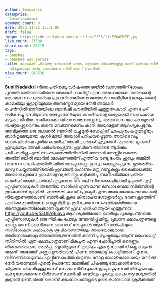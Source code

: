 ```yaml
---
author: Beaumaris
categories:
- Entertainment
comment_count: 0
date: 2023-11-22 13:31:00
draft: false
image: https://cdn.boolokam.com/articles/2023/11/FWWWFWFF.jpg
like_count: 33708
share_count: 28215
tags:
- banshee
- banshee web series
title: ലോജിക്ക് ചികഞ്ഞു നോക്കാൻ നേരം കിട്ടാത്ത വിധത്തിലുള്ള മാസ് മസാല സീരീസുകൾ ഇഷ്ടപ്പെടുന്നവർ
  തീർച്ചയായും കണ്ടു നോക്കേണ്ട സീരീസാണ് ബാൻഷി
view_count: 988538
---
```


**Sunil Nadakkal** നീണ്ട പതിനഞ്ചു വർഷത്തെ ജയിൽ വാസത്തിന് ശേഷം പുറത്തിറങ്ങിയതായിരുന്നു അയാൾ. റാബിറ്റ് എന്ന അധോലോക നായകന്റെ മോഷണ സംഘത്തിലെ പ്രധാനിയായിരുന്നു അയാൾ. റാബിറ്റിന്റെ മകളും തന്റെ കാമുകിയും കൂട്ടാളിയുമായ അനസ്തേസ്യയെ തേടി അയാൾ പെൻസിൽവാനിയയിലെ ബാൻഷി കൗണ്ടിയിൽ എത്തുന്നു.കാരി എന്ന പേര് സ്വീകരിച്ചു അവിടുത്തെ അറ്റോർണിയുടെ ഗോർഡന്റെ ഭാര്യയായി സ്വസ്ഥമായ കുടുംബ ജീവിതം നയിക്കുകയായിരുന്നു അനസ്തേസ്യ. അവസാന മോഷണമുതൽ നഷ്ട്ടപ്പെട്ടുവെന്നും തന്നെ മറക്കണമെന്നും കാരി അയാളോട് ആവശ്യപ്പെടുന്നു. അവിടുത്തെ ഒരു ലോക്കൽ ബാറിൽ വച്ചു മുൻ ബോക്സിങ് ചാംപ്യനും കുറ്റവാളിയും ബാർ ഉടമയുമായ ഷുഗർ മായി അയാൾ പരിചയപ്പെടുന്നു. അവിടെ വച്ച് ബാൻഷിയിലെ പുതിയ ഷെരീഫ് ആയി ചാർജ്ജ് എടുക്കാൻ എത്തിയ ലൂക്കസ് ഹുഡുമായും അവർ പരിചയപ്പെടുന്നു. ഹുഡിനെ അവിടെ ആർക്കും പരിചയമില്ല,എന്ന് സംഭാഷണത്തിനിടയിൽ അയാൾ മനസ്സിലാക്കുന്നു. അതിനിടയിൽ ബാറിൽ മോഷണത്തിന് എത്തിയ രണ്ടു പേരും ഹുഡും തമ്മിൽ നടന്ന സംഘർഷത്തിനിടയിൽ മോഷ്ടാക്കളും ഹുഡും കൊല്ലപ്പെടുന്നു. മൃതശരീരം മറവു ചെയ്യുന്നതിനിടയിൽ ഹുഡിന്റെ ഫോണും മറ്റു വസ്തുക്കളും കൈക്കലാക്കിയ അയാൾ ലൂക്കസ് ഹുഡിന്റെ വ്യക്തിത്വം സ്വീകരിച്ചു ബാൻഷിയിലെ പുതിയ ഷെരീഫ് ആയി ചാർജ്ജ് എടുക്കുന്നു. ![](https://cdn.boolokam.com/articles/2023/11/FWWWFWFF.jpg)നാല് സീസണുകളിലായി മുപ്പത്തി എട്ട് എപ്പിസോഡുകൾ അടങ്ങിയ ബാൻഷി എന്ന മാസ് മസാല വെബ് സീരിസിന്റെ തുടക്കമാണ് മുകളിൽ പറഞ്ഞത്. കായ് പ്രോക്ടർ എന്ന അധോലോക നായകന്റെ നിയന്ത്രണത്തിലാണ് ബാൻഷി. കൂടെ കിനാഹോ ഗോത്രവർഗ്ഗം ഭരണ കൂടത്തിന് എതിരെ ഉയർത്തുന്ന വെല്ലുവിളിയും കൂടി ചേരുന്ന സംഘർഷഭരിതമായ അന്തരൂക്ഷത്തിലേക്കാണ് ലൂക്കസ് ഹുഡ് ഷരീഫ് ആയി എത്തുന്നത്. https://youtu.be/tj3U9ABuavo ആവശ്യത്തിലേറെ വെടിയും പുകയും നിറഞ്ഞ എപ്പിസോഡുകൾ ഒരു നിമിഷം പോലും ബോറടിപ്പിക്കില്ല. പ്രധാന കഥാപത്രങ്ങളെ ക്കാളും മാസ് കാണിക്കുന്ന സൈഡ് റോളുകൾ ആണ് ബാൻഷിയുടെ സവിശേഷത. കഥാപാത്ര രൂപീകരണത്തിലും അനുയോജ്യരായ അഭിനേതാക്കളെ തിരഞ്ഞെടുക്കുന്നതിൽ കാണിച്ച സൂഷ്മതയും ആണ് ഹൈലെറ്റ്. സീരീസിൽ ഏത് കഥാപാത്രമാണ് മികച്ചത് എന്ന് ചോദിച്ചാൽ ഒരെണ്ണം തിരഞ്ഞെടുക്കുക അൽപ്പം ബുദ്ധിമുട്ടാണ് എങ്കിലും എന്റെ ചോയ്സ് ക്ലെ ബട്ടൺ ആണ്. അങ്ങേര് കണ്ണട ഊരിയാൽ പിന്നെ അങ്ങോട്ട് പൊളിയാണ്. മൂന്നാം സീസണിലെ മൂന്നാം എപ്പിസോഡിൽ ബട്ടണും നോള ലോങ്ഷാഡോയും നേർക്ക് നേർ വരുമ്പോൾ എന്റെ പൊന്നോ.ലോജിക്ക് ചികഞ്ഞു നോക്കാൻ നേരം കിട്ടാത്ത വിധതിലുള്ള മാസ് മസാല സീരീസുകൾ ഇഷ്ടപ്പെടുന്നവർ തീർച്ചയായും കണ്ടു നോക്കേണ്ട സീരീസാണ് ബാൻഷി. വെടിയും പുകയും ഒക്കെ ആവശ്യത്തിൽ കൂടുതൽ ഉണ്ട്. അത് കൊണ്ട് കുടുംബാംഗങ്ങളുടെ കൂടെ കാണുവാൻ ശ്രമിക്കരുത്